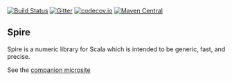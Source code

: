 [![Build Status](https://api.travis-ci.org/non/spire.png)](https://travis-ci.org/non/spire/)
[![Gitter](https://badges.gitter.im/Join%20Chat.svg)](https://gitter.im/non/spire?utm_source=badge&utm_medium=badge&utm_campaign=pr-badge&utm_content=badge)
[![codecov.io](http://codecov.io/github/non/spire/coverage.svg?branch=master)](http://codecov.io/github/non/spire?branch=master)
[![Maven Central](https://maven-badges.herokuapp.com/maven-central/org.typelevel/spire_2.12/badge.svg)](https://maven-badges.herokuapp.com/maven-central/org.typelevel/spire_2.12)

## Spire

Spire is a numeric library for Scala which is intended to be generic, fast,
and precise.

See the [companion microsite](https://non.github.io/spire/)

